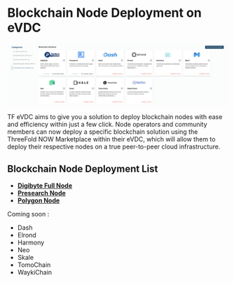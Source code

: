 # Blockchain Node Deployment on eVDC

![](img/evdc_mktplace_blockchain.png)

TF eVDC aims to give you a solution to deploy blockchain nodes with ease and efficiency within just a few click. Node operators and community members can now deploy a specific blockchain solution using the ThreeFold NOW Marketplace within their eVDC, which will allow them to deploy their respective nodes on a true peer-to-peer cloud infrastructure.

## Blockchain Node Deployment List

- [__Digibyte Full Node__](evdc_digibyte) 
- [__Presearch Node__](evdc_presearch) 
- [__Polygon Node__](evdc_polygon) 


Coming soon :
- Dash
- Elrond
- Harmony
- Neo
- Skale
- TomoChain
- WaykiChain